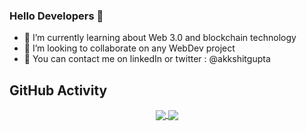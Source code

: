 ### Hello Developers 👋

<!--
**akkshitgupta/akkshitgupta** is a ✨ _special_ ✨ repository because its `README.md` (this file) appears on your GitHub profile.

Here are some ideas to get you started:
## I am Akshit Gupta, UX/UI and WebDev enthusiast
- 🔭 I’m currently working on ...


- 🤔 I’m looking for help with ...
- 💬 Ask me about ...
- 😄 Pronouns: ...
- ⚡ Fun fact: ...

-->
- 🌱 I’m currently learning about Web 3.0 and blockchain technology
- 👯 I’m looking to collaborate on any WebDev project
- 📮 You can contact me on linkedIn or twitter : @akkshitgupta


## GitHub Activity

<div align="center">
  <a href="https://github.com/akkshitgupta">
    <img align="center" src="https://github-readme-stats.vercel.app/api?username=akkshitgupta&disable_animations=false&count_private=true&show_icons=true&hide_border=true&theme=dracula" />
  </a>
  <a href="https://github.com/akkshitgupta">
    <img align="center" src="https://github-readme-stats.vercel.app/api/top-langs?username=akkshitgupta&layout=compact&langs_count=4&hide_border=true&theme=dracula" />
  </a>
</div>
